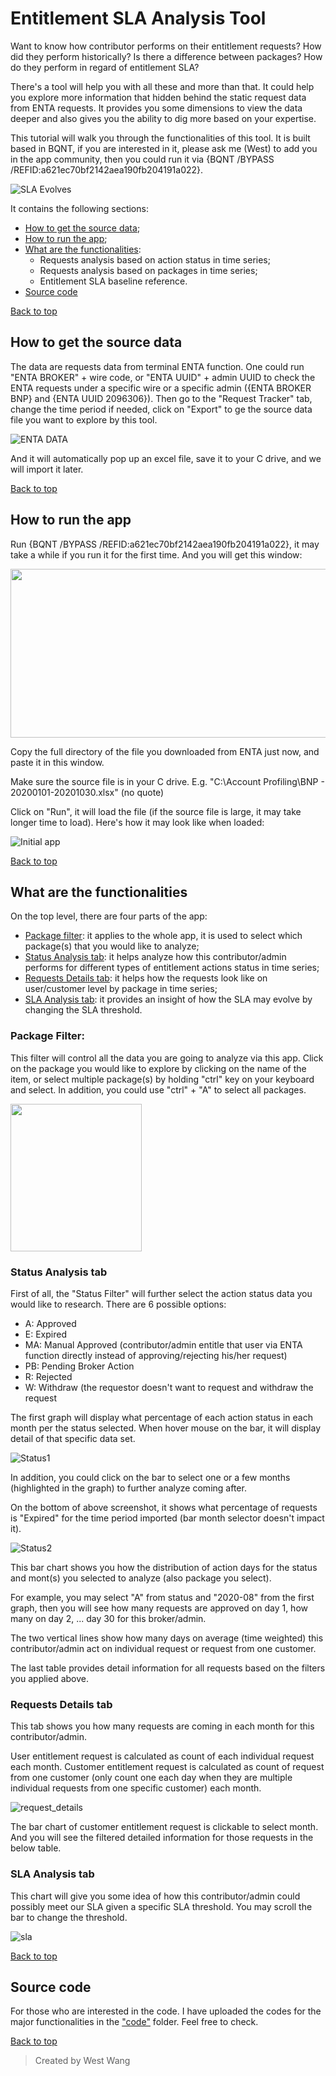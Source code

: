 # Entitlement SLA Analysis Tool

Want to know how contributor performs on their entitlement requests? How did they perform historically? Is there a difference between packages? How do they perform in regard of entitlement SLA?

There's a tool will help you with all these and more than that. It could help you explore more information that hidden behind the static request data from ENTA requests. It provides you some dimensions to view the data deeper and also gives you the ability to dig more based on your expertise.

This tutorial will walk you through the functionalities of this tool. It is built based in BQNT, if you are interested in it, please ask me (West) to add you in the app community, then you could run it via {BQNT /BYPASS /REFID:a621ec70bf2142aea190fb204191a022}.

![SLA Evolves](https://bbgithub.dev.bloomberg.com/nwang166/Entitlement/blob/master/Entitlement%20SLA%20Analysis%20Tool/images/sla_evolves.gif)

It contains the following sections:
* [How to get the source data](#how-to-get-source-data);
* [How to run the app](#how-to-run-the-app);
* [What are the functionalities](#what-are-the-functionalities):
  * Requests analysis based on action status in time series;
  * Requests analysis based on packages in time series;
  * Entitlement SLA baseline reference.
 * [Source code](#source-code)
  
  
[Back to top](#entitlement-sla-analysis-tool)

## How to get the source data

The data are requests data from terminal ENTA function. One could run "ENTA BROKER" + wire code, or "ENTA UUID" + admin UUID to check the ENTA requests under a specific wire or a specific admin ({ENTA BROKER BNP} and {ENTA UUID 2096306}). Then go to the "Request Tracker" tab, change the time period if needed, click on "Export" to ge the source data file you want to explore by this tool.

![ENTA DATA](/Entitlement%20SLA%20Analysis%20Tool/images/enta.PNG)

And it will automatically pop up an excel file, save it to your C drive, and we will import it later.


[Back to top](#entitlement-sla-analysis-tool)


## How to run the app

Run {BQNT /BYPASS /REFID:a621ec70bf2142aea190fb204191a022}, it may take a while if you run it for the first time. And you will get this window:

<img src="/Entitlement%20SLA%20Analysis%20Tool/images/start_app.PNG" width="756" height="270"/>

Copy the full directory of the file you downloaded from ENTA just now, and paste it in this window.

Make sure the source file is in your C drive. E.g. "C:\Account Profiling\BNP - 20200101-20201030.xlsx" (no quote)

Click on "Run", it will load the file (if the source file is large, it may take longer time to load). Here's how it may look like when loaded:

![Initial app](/Entitlement%20SLA%20Analysis%20Tool/images/initial_app.PNG)


[Back to top](#entitlement-sla-analysis-tool)


##  What are the functionalities

On the top level, there are four parts of the app:

* [Package filter](#package-filter): it applies to the whole app, it is used to select which package(s) that you would like to analyze;
* [Status Analysis tab](#status-analysis-tab): it helps analyze how this contributor/admin performs for different types of entitlement actions status in time series;
* [Requests Details tab](#requests-details-tab): it helps how the requests look like on user/customer level by package in time series;
* [SLA Analysis tab](#sla-analysis-tab): it provides an insight of how the SLA may evolve by changing the SLA threshold.

### Package Filter:

This filter will control all the data you are going to analyze via this app. Click on the package you would like to explore by clicking on the name of the item, or select multiple package(s) by holding "ctrl" key on your keyboard and select. In addition, you could use "ctrl" + "A" to select all packages.

<img src="/Entitlement%20SLA%20Analysis%20Tool/images/package_filter.PNG" width="210" height="236"/>

### Status Analysis tab

First of all, the "Status Filter" will further select the action status data you would like to research. There are 6 possible options:

* A: Approved
* E: Expired
* MA: Manual Approved (contributor/admin entitle that user via ENTA function directly instead of approving/rejecting his/her request)
* PB: Pending Broker Action
* R: Rejected
* W: Withdraw (the requestor doesn't want to request and withdraw the request
    

The first graph will display what percentage of each action status in each month per the status selected. When hover mouse on the bar, it will display detail of that specific data set.

![Status1](/Entitlement%20SLA%20Analysis%20Tool/images/status1.PNG)

In addition, you could click on the bar to select one or a few months (highlighted in the graph) to further analyze coming after.

On the bottom of above screenshot, it shows what percentage of requests is "Expired" for the time period imported (bar month selector doesn't impact it).

![Status2](/Entitlement%20SLA%20Analysis%20Tool/images/status2.PNG) 

This bar chart shows you how the distribution of action days for the status and mont(s) you selected to analyze (also package you select).

For example, you may select "A" from status and "2020-08" from the first graph, then you will see how many requests are approved on day 1, how many on day 2, ... day 30 for this broker/admin.

The two vertical lines show how many days on average (time weighted) this contributor/admin act on individual request or request from one customer.

The last table provides detail information for all requests based on the filters you applied above. 


### Requests Details tab

This tab shows you how many requests are coming in each month for this contributor/admin.

User entitlement request is calculated as count of each individual request each month. Customer entitlement request is calculated as count of request from one customer (only count one each day when they are multiple individual requests from one specific customer) each month.

![request_details](/Entitlement%20SLA%20Analysis%20Tool/images/request_details.PNG)

The bar chart of customer entitlement request is clickable to select month. And you will see the filtered detailed information for those requests in the below table. 


### SLA Analysis tab

This chart will give you some idea of how this contributor/admin could possibly meet our SLA given a specific SLA threshold. You may scroll the bar to change the threshold.

![sla](/Entitlement%20SLA%20Analysis%20Tool/images/sla.PNG)


[Back to top](#entitlement-sla-analysis-tool)


## Source code

For those who are interested in the code. I have uploaded the codes for the major functionalities in the ["code"](https://bbgithub.dev.bloomberg.com/nwang166/Entitlement/tree/master/Entitlement%20SLA%20Analysis%20Tool/code) folder. Feel free to check.

[Back to top](#entitlement-sla-analysis-tool)



>Created by West Wang
